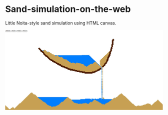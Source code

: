 # Sand-simulation-on-the-web
Little Noita-style sand simulation using HTML canvas.

![alt text](https://github.com/TatuLaras/Sand-simulation-on-the-web/blob/main/preview.jpg?raw=true)
